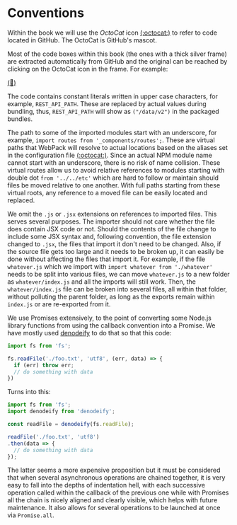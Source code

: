# Conventions

Within the book we will use the *OctoCat* icon [(:octocat:)](https://github.com/Satyam/book-react-redux) to refer to code located in GitHub.  The OctoCat is GitHub's mascot.

Most of the code boxes within this book (the ones with a thick silver frame) are extracted automatically from GitHub and the original can be reached by clicking on the OctoCat icon in the frame. For example:

[(:memo:)](https://github.com/Satyam/book-react-redux/blob/master/client/components/notFound.jsx#L3-L8)

The code contains constant literals written in upper case characters, for example, `REST_API_PATH`. These are replaced by actual values during bundling, thus, `REST_API_PATH` will show as `("/data/v2")` in the packaged bundles.

The path to some of the imported modules start with an underscore, for example, `import routes from '_components/routes';`.  These are virtual paths that WebPack will resolve to actual locations based on the aliases set in the configuration file [(:octocat:)](https://github.com/Satyam/book-react-redux/blob/master/webpack.config/common.js#L16-L22).  Since an actual NPM module name cannot start with an underscore, there is no risk of name collision.  These virtual routes allow us to avoid relative references to modules starting with double dot `from '../../etc'` which are hard to follow or maintain should files be moved relative to one another.  With full paths starting from these virtual roots, any reference to a moved file can be easily located and replaced.

We omit the `.js` or `.jsx` extensions on references to imported files.  This serves several purposes.  The importer should not care whether the file does contain JSX code or not.  Should the contents of the file change to include some JSX syntax and, following convention, the file extension changed to `.jsx`, the files that import it don't need to be changed. Also, if the source file gets too large and it needs to be broken up, it can easily be done without affecting the files that import it.  For example, if the file `whatever.js` which we import with `import whatever from './whatever'` needs to be split into various files, we can move `whatever.js` to a new folder as `whatever/index.js` and all the imports will still work.  Then, the `whatever/index.js` file can be broken into several files, all within that folder, without polluting the parent folder, as long as the exports remain within `index.js` or are re-exported from it.

We use Promises extensively, to the point of converting some Node.js library functions from using the callback convention into a Promise. We have mostly used [denodeify](https://www.npmjs.com/package/denodeify) to do that so that this code:

```js
import fs from 'fs';

fs.readFile('./foo.txt', 'utf8', (err, data) => {
  if (err) throw err;
  // do something with data
})
```

Turns into this:

```js
import fs from 'fs';
import denodeify from 'denodeify';

const readFile = denodeify(fs.readFile);

readFile('./foo.txt', 'utf8')
.then(data => {
  // do something with data
});
```

The latter seems a more expensive proposition but it must be considered that when several asynchronous operations are chained together, it is very easy to fall into the depths of indentation hell, with each successive operation called within the callback of the previous one while with Promises all the chain is nicely aligned and clearly visible, which helps with future maintenance.  It also allows for several operations to be launched at once via `Promise.all`.
